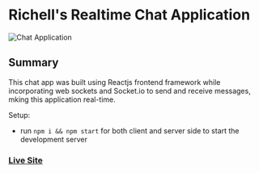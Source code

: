 # Richell's Realtime Chat Application

![Chat Application](https://cdn.dribbble.com/users/420317/screenshots/6195864/friend.jpg)

## Summary

This chat app was built using Reactjs frontend framework while incorporating web sockets and Socket.io to send and receive messages, mking this application real-time. 

Setup:
- run ```npm i && npm start``` for both client and server side to start the development server

### [Live Site](https://rb-chat-room.herokuapp.com)
